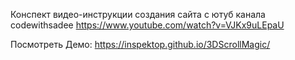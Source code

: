 Конспект видео-инструкции создания сайта с ютуб канала codewithsadee
https://www.youtube.com/watch?v=VJKx9uLEpaU

Посмотреть Демо:
https://inspektop.github.io/3DScrollMagic/